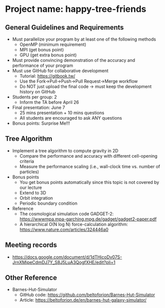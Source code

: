 # Project name: happy-tree-friends
## General Guidelines and Requirements
-  Must parallelize your program by at least one of the following methods
    -  OpenMP (minimum requirement)
    -  MPI (get bonus point)
    -  GPU (get extra bonus point)
-  Must provide convincing demonstration of the accuracy and performance of your program
-  Must use GitHub for collaborative development
    -  Tutorial: https://gitbook.tw/
    -  Use the Fork→Pull→Push→Pull Request→Merge workflow
    -  Do NOT just upload the final code → must keep the development history on GitHub
-  Students per group: 2
    -  Inform the TA before April 26
-  Final presentation: June 7
    -  25 mins presentation + 10 mins questions
    -  All students are encouraged to ask ANY questions
-  Bonus points: Surprise Me!!!
## Tree Algorithm
- Implement a tree algorithm to compute gravity in 2D
  - Compare the performance and accuracy with different cell-opening criteria
  - Measure the performance scaling (i.e., wall-clock time vs. number of particles)
- Bonus points
  - You get bonus points automatically since this topic is not covered by our lecture
  - Extend to 3D
  - Orbit integration
  - Periodic boundary condition
- Reference
  - The cosmological simulation code GADGET-2:
    https://wwwmpa.mpa-garching.mpg.de/gadget/gadget2-paper.pdf
  - A hierarchical O(N log N) force-calculation algorithm:
    https://www.nature.com/articles/324446a0


## Meeting records
- https://docs.google.com/document/d/1dTHicoDv07S-JrnXMipeCdmDJ7Y_S8J5LuA3QogfXHE/edit?pli=1

## Other Reference
- Barnes-Hut-Simulator
  - GitHub code: https://github.com/beltoforion/Barnes-Hut-Simulator
  - Article: https://beltoforion.de/en/barnes-hut-galaxy-simulator/
